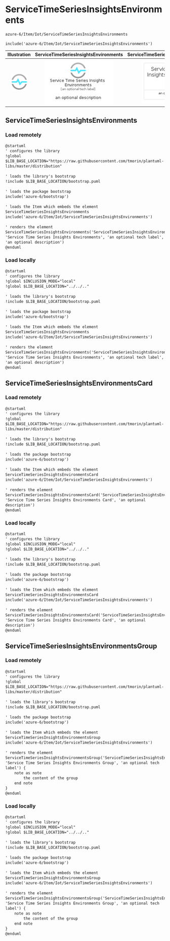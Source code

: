 # ServiceTimeSeriesInsightsEnvironments


```text
azure-6/Item/Iot/ServiceTimeSeriesInsightsEnvironments
```

```text
include('azure-6/Item/Iot/ServiceTimeSeriesInsightsEnvironments')
```



| Illustration | ServiceTimeSeriesInsightsEnvironments | ServiceTimeSeriesInsightsEnvironmentsCard | ServiceTimeSeriesInsightsEnvironmentsGroup |
| :---: | :---: | :---: | :---: |
| ![illustration for Illustration](../../../azure-6/Item/Iot/ServiceTimeSeriesInsightsEnvironments.png) | ![illustration for ServiceTimeSeriesInsightsEnvironments](../../../azure-6/Item/Iot/ServiceTimeSeriesInsightsEnvironments.Local.png) | ![illustration for ServiceTimeSeriesInsightsEnvironmentsCard](../../../azure-6/Item/Iot/ServiceTimeSeriesInsightsEnvironmentsCard.Local.png) | ![illustration for ServiceTimeSeriesInsightsEnvironmentsGroup](../../../azure-6/Item/Iot/ServiceTimeSeriesInsightsEnvironmentsGroup.Local.png) |




## ServiceTimeSeriesInsightsEnvironments

### Load remotely
```plantuml
@startuml
' configures the library
!global $LIB_BASE_LOCATION="https://raw.githubusercontent.com/tmorin/plantuml-libs/master/distribution"

' loads the library's bootstrap
!include $LIB_BASE_LOCATION/bootstrap.puml

' loads the package bootstrap
include('azure-6/bootstrap')

' loads the Item which embeds the element ServiceTimeSeriesInsightsEnvironments
include('azure-6/Item/Iot/ServiceTimeSeriesInsightsEnvironments')

' renders the element
ServiceTimeSeriesInsightsEnvironments('ServiceTimeSeriesInsightsEnvironments', 'Service Time Series Insights Environments', 'an optional tech label', 'an optional description')
@enduml
```

### Load locally
```plantuml
@startuml
' configures the library
!global $INCLUSION_MODE="local"
!global $LIB_BASE_LOCATION="../../.."

' loads the library's bootstrap
!include $LIB_BASE_LOCATION/bootstrap.puml

' loads the package bootstrap
include('azure-6/bootstrap')

' loads the Item which embeds the element ServiceTimeSeriesInsightsEnvironments
include('azure-6/Item/Iot/ServiceTimeSeriesInsightsEnvironments')

' renders the element
ServiceTimeSeriesInsightsEnvironments('ServiceTimeSeriesInsightsEnvironments', 'Service Time Series Insights Environments', 'an optional tech label', 'an optional description')
@enduml
```

## ServiceTimeSeriesInsightsEnvironmentsCard

### Load remotely
```plantuml
@startuml
' configures the library
!global $LIB_BASE_LOCATION="https://raw.githubusercontent.com/tmorin/plantuml-libs/master/distribution"

' loads the library's bootstrap
!include $LIB_BASE_LOCATION/bootstrap.puml

' loads the package bootstrap
include('azure-6/bootstrap')

' loads the Item which embeds the element ServiceTimeSeriesInsightsEnvironmentsCard
include('azure-6/Item/Iot/ServiceTimeSeriesInsightsEnvironments')

' renders the element
ServiceTimeSeriesInsightsEnvironmentsCard('ServiceTimeSeriesInsightsEnvironmentsCard', 'Service Time Series Insights Environments Card', 'an optional description')
@enduml
```

### Load locally
```plantuml
@startuml
' configures the library
!global $INCLUSION_MODE="local"
!global $LIB_BASE_LOCATION="../../.."

' loads the library's bootstrap
!include $LIB_BASE_LOCATION/bootstrap.puml

' loads the package bootstrap
include('azure-6/bootstrap')

' loads the Item which embeds the element ServiceTimeSeriesInsightsEnvironmentsCard
include('azure-6/Item/Iot/ServiceTimeSeriesInsightsEnvironments')

' renders the element
ServiceTimeSeriesInsightsEnvironmentsCard('ServiceTimeSeriesInsightsEnvironmentsCard', 'Service Time Series Insights Environments Card', 'an optional description')
@enduml
```

## ServiceTimeSeriesInsightsEnvironmentsGroup

### Load remotely
```plantuml
@startuml
' configures the library
!global $LIB_BASE_LOCATION="https://raw.githubusercontent.com/tmorin/plantuml-libs/master/distribution"

' loads the library's bootstrap
!include $LIB_BASE_LOCATION/bootstrap.puml

' loads the package bootstrap
include('azure-6/bootstrap')

' loads the Item which embeds the element ServiceTimeSeriesInsightsEnvironmentsGroup
include('azure-6/Item/Iot/ServiceTimeSeriesInsightsEnvironments')

' renders the element
ServiceTimeSeriesInsightsEnvironmentsGroup('ServiceTimeSeriesInsightsEnvironmentsGroup', 'Service Time Series Insights Environments Group', 'an optional tech label') {
    note as note
        the content of the group
    end note
}
@enduml
```

### Load locally
```plantuml
@startuml
' configures the library
!global $INCLUSION_MODE="local"
!global $LIB_BASE_LOCATION="../../.."

' loads the library's bootstrap
!include $LIB_BASE_LOCATION/bootstrap.puml

' loads the package bootstrap
include('azure-6/bootstrap')

' loads the Item which embeds the element ServiceTimeSeriesInsightsEnvironmentsGroup
include('azure-6/Item/Iot/ServiceTimeSeriesInsightsEnvironments')

' renders the element
ServiceTimeSeriesInsightsEnvironmentsGroup('ServiceTimeSeriesInsightsEnvironmentsGroup', 'Service Time Series Insights Environments Group', 'an optional tech label') {
    note as note
        the content of the group
    end note
}
@enduml
```

